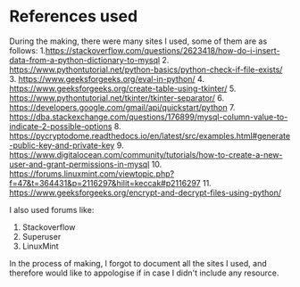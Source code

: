 # References used
During the making, there were many sites I used, some of them are as follows:
1.https://stackoverflow.com/questions/2623418/how-do-i-insert-data-from-a-python-dictionary-to-mysql
2. https://www.pythontutorial.net/python-basics/python-check-if-file-exists/
3. https://www.geeksforgeeks.org/eval-in-python/
4. https://www.geeksforgeeks.org/create-table-using-tkinter/
5. https://www.pythontutorial.net/tkinter/tkinter-separator/
6. https://developers.google.com/gmail/api/quickstart/python
7. https://dba.stackexchange.com/questions/176899/mysql-column-value-to-indicate-2-possible-options
8. https://pycryptodome.readthedocs.io/en/latest/src/examples.html#generate-public-key-and-private-key
9. https://www.digitalocean.com/community/tutorials/how-to-create-a-new-user-and-grant-permissions-in-mysql
10. https://forums.linuxmint.com/viewtopic.php?f=47&t=364431&p=2116297&hilit=keccak#p2116297
11. https://www.geeksforgeeks.org/encrypt-and-decrypt-files-using-python/

I also used forums like:
1. Stackoverflow
2. Superuser
3. LinuxMint

In the process of making, I forgot to document all the sites I used, and therefore would like to appologise if in case I didn't include any resource.
